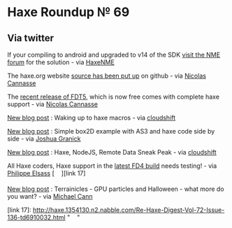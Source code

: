 [_template]: ../templates/roundup.html
# Haxe Roundup № 69

## Via twitter
If your compiling to android and upgraded to v14 of the SDK [visit the NME forum][link 1] for the solution - via [HaxeNME][link 2]

The haxe.org website [source has been put up][link 3] on github - via [Nicolas Cannasse][link 4]

The [recent release of FDT5][link 5], which is now free comes with complete haxe support - via [Nicolas Cannasse][link 6]

[New blog post][link 7] : Waking up to haxe macros - via [cloudshift][link 8]

[New blog post][link 9] : Simple box2D example with AS3 and haxe code side by side - via [Joshua Granick][link 10]

[New blog post][link 11] : Haxe, NodeJS, Remote Data Sneak Peak - via [cloudshift][link 12]

All Haxe coders, Haxe support in the [latest FD4 build][link 13] needs testing! - via [Philippe Elsass][link 14] [<img align="middle" src="https://s3.amazonaws.com/blog-skialbainn/emote/emoticon_grin.png" width="16" height="16"/>][link 17]

[New blog post][link 15] : Terrainicles - GPU particles and Halloween - what more do you want? - via [Michael Cann][link 16]

[link 1]: http://www.haxenme.org/index.php?cID=881&amp;ccm_paging_p=1&amp;time=1319483010#msg899 "NME Forum - Android SDK v14 upgrade solution"
[link 2]: http://www.twitter.com/#!/haxenme "@haxenme"
[link 3]: https://github.com/ncannasse/hxWiki "Haxe.org source code now available on github"
[link 4]: http://www.twitter.com/#!/ncannasse "@ncannasse"
[link 5]: http://fdt.powerflasher.com/ "FDT5 with complete haxe support"
[link 6]: http://www.twitter.com/#!/ncannasse "@ncannasse"
[link 7]: http://cloudshift.cl/post/11957511387/haxemacros "Waking up to haxe macros"
[link 8]: http://www.twitter.com/#!/cloudshift1 "@cloudshift1"
[link 9]: http://www.joshuagranick.com/blog/2011/10/28/simple-box2d-example-as3-and-haxe-side-by-side/ "Simple box2D example with AS3 and haxe source side by side"
[link 10]: http://www.twitter.com/#!/singmajesty "@singmajesty"
[link 11]: http://cloudshift.cl/post/12066471668/haxe-node-js-remote-data-sneak-peak "Haxe, NodeJS, Remote Data Sneak Peak"
[link 12]: http://www.twitter.com/#!/cloudshift1 "@cloudshift1"
[link 13]: http://flashdevelop.org/community/viewtopic.php?f=9&amp;t=3529 "FD4 needs testing!"
[link 14]: http://www.twitter.com/#!/elsassph "@elsassph"
[link 15]: http://mikecann.co.uk/personal-project/terrainicles-webgl-haxe/ "Terrainicles"
[link 16]: http://www.twitter.com/#!/mikeysee "@mikeysee"
[link 17]: http://haxe.1354130.n2.nabble.com/Re-Haxe-Digest-Vol-72-Issue-136-td6910032.html "<img align="middle" src="https://s3.amazonaws.com/blog-skialbainn/emote/emoticon_grin.png" width="16" height="16"/>"

